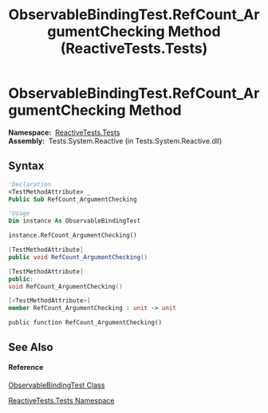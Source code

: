﻿---
title: ObservableBindingTest.RefCount_ArgumentChecking Method  (ReactiveTests.Tests)
TOCTitle: RefCount_ArgumentChecking Method
ms:assetid: M:ReactiveTests.Tests.ObservableBindingTest.RefCount_ArgumentChecking
ms:mtpsurl: https://msdn.microsoft.com/en-us/library/reactivetests.tests.observablebindingtest.refcount_argumentchecking(v=VS.103)
ms:contentKeyID: 36619199
ms.date: 06/28/2011
mtps_version: v=VS.103
f1_keywords:
- ReactiveTests.Tests.ObservableBindingTest.RefCount_ArgumentChecking
dev_langs:
- CSharp
- JScript
- VB
- FSharp
- c++
---

# ObservableBindingTest.RefCount\_ArgumentChecking Method

**Namespace:**  [ReactiveTests.Tests](hh289046\(v=vs.103\).md)  
**Assembly:**  Tests.System.Reactive (in Tests.System.Reactive.dll)

## Syntax

``` vb
'Declaration
<TestMethodAttribute> _
Public Sub RefCount_ArgumentChecking
```

``` vb
'Usage
Dim instance As ObservableBindingTest

instance.RefCount_ArgumentChecking()
```

``` csharp
[TestMethodAttribute]
public void RefCount_ArgumentChecking()
```

``` c++
[TestMethodAttribute]
public:
void RefCount_ArgumentChecking()
```

``` fsharp
[<TestMethodAttribute>]
member RefCount_ArgumentChecking : unit -> unit 
```

``` jscript
public function RefCount_ArgumentChecking()
```

## See Also

#### Reference

[ObservableBindingTest Class](hh303616\(v=vs.103\).md)

[ReactiveTests.Tests Namespace](hh289046\(v=vs.103\).md)

